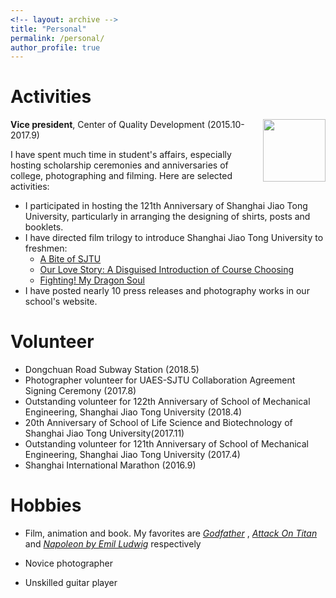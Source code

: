 ```yaml
---
<!-- layout: archive -->
title: "Personal"
permalink: /personal/
author_profile: true
---
```


# Activities
<img src="https://zhuangdingyi.github.io/files/coqd.png" style="width: 100px;float: right;"/>  

**Vice president**, Center of Quality Development (2015.10-2017.9) 

I have spent much time in student's affairs, especially hosting scholarship ceremonies and anniversaries of college, photographing and filming. Here are selected activities:

* I participated in hosting the 121th Anniversary of Shanghai Jiao Tong University, particularly in arranging the designing of shirts, posts and booklets.
* I have directed film trilogy to introduce Shanghai Jiao Tong University to freshmen: 
	* [A Bite of SJTU](https://www.bilibili.com/video/av5993077/)
	* [Our Love Story: A Disguised Introduction of Course Choosing](https://www.bilibili.com/video/av5993224/)
	* [Fighting! My Dragon Soul](https://www.bilibili.com/video/av5993587/) 
* I have posted nearly 10 press releases and photography works in our school's website.

# Volunteer
* Dongchuan Road Subway Station (2018.5)
* Photographer volunteer for UAES-SJTU Collaboration Agreement Signing Ceremony (2017.8)
* Outstanding volunteer for 122th Anniversary of School of Mechanical Engineering, Shanghai Jiao Tong University (2018.4)
* 20th Anniversary of School of Life Science and Biotechnology of Shanghai Jiao Tong University(2017.11)
* Outstanding volunteer for 121th Anniversary of School of Mechanical Engineering, Shanghai Jiao Tong University (2017.4)
* Shanghai International Marathon (2016.9)


# Hobbies

* Film, animation and book. My favorites are [*Godfather*](https://www.imdb.com/title/tt0068646/) , [*Attack On Titan*](https://www.imdb.com/title/tt2560140/) and [*Napoleon by Emil Ludwig*](https://www.goodreads.com/book/show/129399.Napoleon) respectively

* Novice photographer

* Unskilled guitar player